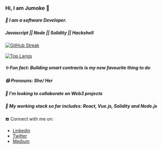 <!-- ### Hi there 👋
I am Jumoke 
I am a chemical engineer by degree,
My side hstle is withcraft
I suck blood for a living
I am also a part-time zombie
I really love catfish
I would love to connect with you
To join my coven, Just say hi 3x while holding you hannd to you hand and stamping your feet on the ground simultaneously
If this doesn't work, you can always reach our coven's customer care unit, by screaming "Jutivia" 5 times
If this still don't work, it means the coven doesn't like you spirit.
 -->
 ### Hi, I am Jumoke 👋 
 ##### 🌱 I am a software Developer.
 ##### Javascript || Node || Solidity || Hackshell

 [![GitHub Streak](https://github-readme-streak-stats.herokuapp.com/?user=jutivia&theme=nightowl)](https://git.io/streak-stats)&nbsp; &nbsp; &nbsp; &nbsp; &nbsp;
 <br>
 <br>
 [![Top Langs](https://github-readme-stats.vercel.app/api/top-langs/?username=jutivia&layout=compact&card_width=445)](https://github.com/jutivia/github-readme-stats)
 <!--  ![Anurag's GitHub stats](https://github-readme-stats.vercel.app/api?username=jutivia&show_icons=true&theme=tokyonight)  -->

##### ✨ Fun fact: Building smart contracts is my new favourite thing to do
##### 😄 Pronouns: She/ Her
##### 👯 I’m looking to collaborate on Web3 projects
##### 🔭 My working stack so far includes: React, Vue.js, Solidity and Node.js
<!-- [![Readme Card](https://github-readme-stats.vercel.app/api/pin/?username=jutivia&repo=github-readme-stats)](https://github.com/jutivia/github-readme-stats) -->

☎️ Connect with me on:<br>
* <a href="https://www.linkedin.com/in/jutivia/">Linkedin</a><br>
* <a href="https://twitter.com/JujuTheBlessed">Twitter</a> <br>
* <a href="https://medium.com/@jutivia">Medium</a><br>
